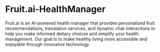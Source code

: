 # Fruit.ai-HealthManager
Fruit.ai is an AI-powered health manager that provides personalized fruit recommendations, translation services, and dynamic chat interactions to help you make informed dietary choices and simplify your health management. Our goal is to make healthy living more accessible and enjoyable through innovative technology.
